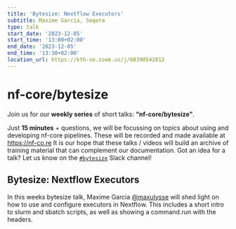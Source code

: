 ```yaml
---
title: 'Bytesize: Nextflow Executors'
subtitle: Maxime Garcia, Seqera
type: talk
start_date: '2023-12-05'
start_time: '13:00+02:00'
end_date: '2023-12-05'
end_time: '13:30+02:00'
location_url: https://kth-se.zoom.us/j/68390542812
---
```


# nf-core/bytesize

Join us for our **weekly series** of short talks: **“nf-core/bytesize”**.

Just **15 minutes** + questions, we will be focussing on topics about using and developing nf-core pipelines.
These will be recorded and made available at <https://nf-co.re>
It is our hope that these talks / videos will build an archive of training material that can complement our documentation. Got an idea for a talk? Let us know on the [`#bytesize`](https://nfcore.slack.com/channels/bytesize) Slack channel!

## Bytesize: Nextflow Executors

In this weeks bytesize talk, Maxime Garcia [@maxulysse](https://github.com/maxulysse) will shed light on how to use and configure executors in Nextflow. This includes a short intro to slurm and sbatch scripts, as well as showing a command.run with the headers.
